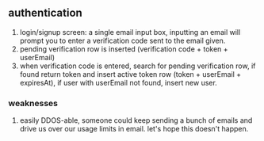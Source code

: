 ## authentication

1. login/signup screen: a single email input box, inputting an email will prompt you to enter a verification code sent to the email given.
2. pending verification row is inserted (verification code + token + userEmail)
3. when verification code is entered, search for pending verification row, if found return token and insert active token row (token + userEmail + expiresAt), if user with userEmail not found, insert new user.

### weaknesses

1. easily DDOS-able, someone could keep sending a bunch of emails and drive us over our usage limits in email. let's hope this doesn't happen.

